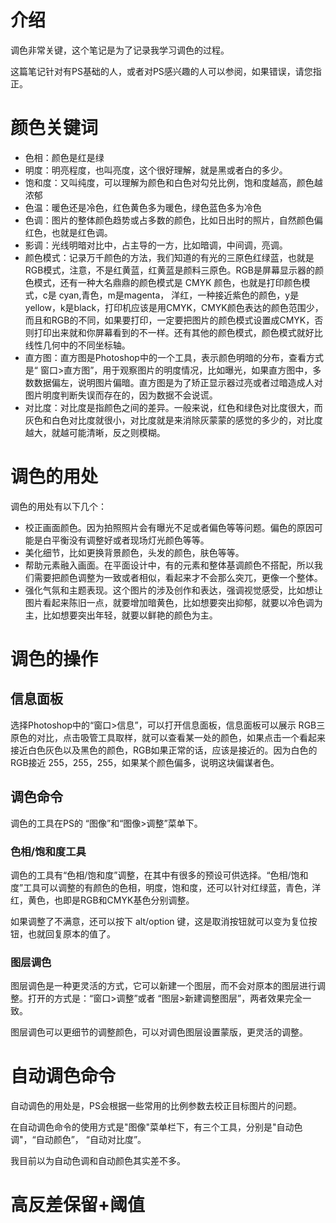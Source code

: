 # 介绍

调色非常关键，这个笔记是为了记录我学习调色的过程。

这篇笔记针对有PS基础的人，或者对PS感兴趣的人可以参阅，如果错误，请您指正。  



# 颜色关键词

- 色相：颜色是红是绿
- 明度：明亮程度，也叫亮度，这个很好理解，就是黑或者白的多少。
- 饱和度：又叫纯度，可以理解为颜色和白色对勾兑比例，饱和度越高，颜色越浓郁
- 色温：暖色还是冷色，红色黄色多为暖色，绿色蓝色多为冷色
- 色调：图片的整体颜色趋势或占多数的颜色，比如日出时的照片，自然颜色偏红色，也就是红色调。
- 影调：光线明暗对比中，占主导的一方，比如暗调，中间调，亮调。
- 颜色模式：记录万千颜色的方法，我们知道的有光的三原色红绿蓝，也就是RGB模式，注意，不是红黄蓝，红黄蓝是颜料三原色。RGB是屏幕显示器的颜色模式，还有一种大名鼎鼎的颜色模式是 CMYK 颜色，也就是打印颜色模式，c是 cyan,青色，m是magenta， 洋红，一种接近紫色的颜色，y是yellow，k是black，打印机应该是用CMYK，CMYK颜色表达的颜色范围少，而且和RGB的不同，如果要打印，一定要把图片的颜色模式设置成CMYK，否则打印出来就和你屏幕看到的不一样。还有其他的颜色模式，颜色模式就好比线性几何中的不同坐标轴。
- 直方图：直方图是Photoshop中的一个工具，表示颜色明暗的分布，查看方式是“ 窗口>直方图”，用于观察图片的明度情况，比如曝光，如果直方图中，多数数据偏左，说明图片偏暗。直方图是为了矫正显示器过亮或者过暗造成人对图片明度判断失误而存在的，因为数据不会说谎。
- 对比度：对比度是指颜色之间的差异。一般来说，红色和绿色对比度很大，而灰色和白色对比度就很小，对比度就是来消除灰蒙蒙的感觉的多少的，对比度越大，就越可能清晰，反之则模糊。

# 调色的用处



调色的用处有以下几个：

- 校正画面颜色。因为拍照照片会有曝光不足或者偏色等等问题。偏色的原因可能是白平衡没有调整好或者现场灯光颜色等等。
- 美化细节，比如更换背景颜色，头发的颜色，肤色等等。
- 帮助元素融入画面。在平面设计中，有的元素和整体基调颜色不搭配，所以我们需要把颜色调整为一致或者相似，看起来才不会那么突兀，更像一个整体。
- 强化气氛和主题表现。这个图片的涉及创作和表达，强调视觉感受，比如想让图片看起来陈旧一点，就要增加暗黄色，比如想要突出抑郁，就要以冷色调为主，比如想要突出年轻，就要以鲜艳的颜色为主。

# 调色的操作

## 信息面板

选择Photoshop中的“窗口>信息”，可以打开信息面板，信息面板可以展示 RGB三原色的对比，点击吸管工具取样，就可以查看某一处的颜色，如果点击一个看起来接近白色灰色以及黑色的颜色，RGB如果正常的话，应该是接近的。因为白色的RGB接近 255，255，255，如果某个颜色偏多，说明这块偏谋者色。

## 调色命令

调色的工具在PS的 “图像”和“图像>调整”菜单下。

### 色相/饱和度工具

调色的工具有“色相/饱和度”调整，在其中有很多的预设可供选择。“色相/饱和度”工具可以调整的有颜色的色相，明度，饱和度，还可以针对红绿蓝，青色，洋红，黄色，也即是RGB和CMYK基色分别调整。

如果调整了不满意，还可以按下 alt/option 键，这是取消按钮就可以变为复位按钮，也就回复原本的值了。  

### 图层调色

图层调色是一种更灵活的方式，它可以新建一个图层，而不会对原本的图层进行调整。打开的方式是：“窗口>调整”或者 “图层>新建调整图层”，两者效果完全一致。  

图层调色可以更细节的调整颜色，可以对调色图层设置蒙版，更灵活的调整。



# 自动调色命令

自动调色的用处是，PS会根据一些常用的比例参数去校正目标图片的问题。

在自动调色命令的使用方式是"图像"菜单栏下，有三个工具，分别是"自动色调"，“自动颜色”， “自动对比度”。

我目前以为自动色调和自动颜色其实差不多。  



# 高反差保留+阈值

